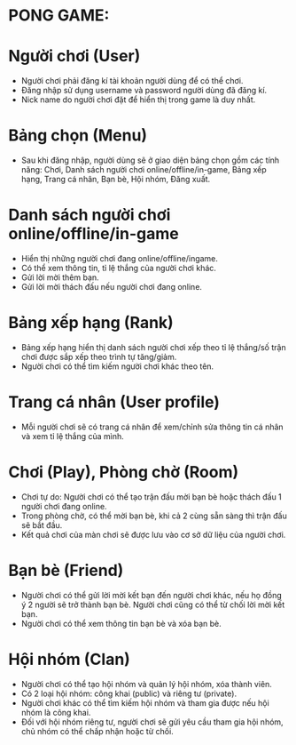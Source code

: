 # PONG GAME:

# Người chơi (User)
- Người chơi phải đăng kí tài khoản người dùng để có thể chơi. 
- Đăng nhập sử dụng username và password người dùng đã đăng kí.
- Nick name do người chơi đặt để hiển thị trong game là duy nhất.

# Bảng chọn (Menu)
- Sau khi đăng nhập, người dùng sẽ ở giao diện bảng chọn gồm các tính năng: Chơi, Danh sách người chơi online/offline/in-game, Bảng xếp hạng, Trang cá nhân, Bạn bè, Hội nhóm, Đăng xuất.

# Danh sách người chơi online/offline/in-game
- Hiển thị những người chơi đang online/offline/ingame.
- Có thể xem thông tin, tỉ lệ thắng của người chơi khác.
- Gửi lời mời thêm bạn.
- Gửi lời mời thách đấu nếu người chơi đang online.

# Bảng xếp hạng (Rank)
- Bảng xếp hạng hiển thị danh sách người chơi xếp theo tỉ lệ thắng/số trận chơi được sắp xếp theo trình tự tăng/giảm.
- Người chơi có thể tìm kiếm người chơi khác theo tên.

# Trang cá nhân (User profile) 
 - Mỗi người chơi sẽ có trang cá nhân để xem/chỉnh sửa thông tin cá nhân và xem tỉ lệ thắng của mình.

# Chơi (Play), Phòng chờ (Room)
- Chơi tự do: Người chơi có thể tạo trận đấu mời bạn bè hoặc thách đấu 1 người chơi đang online. 
- Trong phòng chờ, có thể mời bạn bè, khi cả 2 cùng sẵn sàng thì trận đấu sẽ bắt đầu.
- Kết quả chơi của màn chơi sẽ được lưu vào cơ sở dữ liệu của người chơi. 

# Bạn bè (Friend)
- Người chơi có thể gửi lời mời kết bạn đến người chơi khác, nếu họ đồng ý 2 người sẽ trở thành bạn bè. Người chơi cũng có thể từ chối lời mời kết bạn. 
- Người chơi có thể xem thông tin bạn bè và xóa bạn bè.

# Hội nhóm (Clan)
- Người chơi có thể tạo hội nhóm và quản lý hội nhóm, xóa thành viên. 
- Có 2 loại hội nhóm: công khai (public) và riêng tư (private). 
- Người chơi khác có thể tìm kiếm hội nhóm và tham gia được nếu hội nhóm là công khai. 
- Đối với hội nhóm riêng tư, người chơi sẽ gửi yêu cầu tham gia hội nhóm, chủ nhóm có thể chấp nhận hoặc từ chối. 
